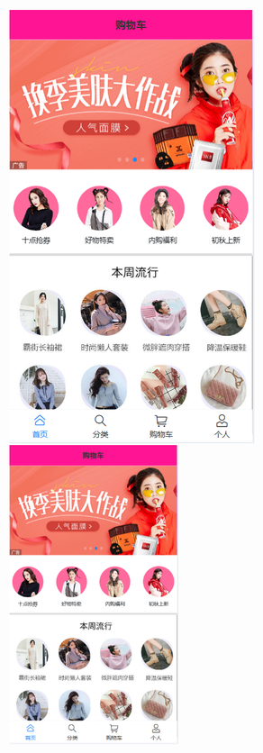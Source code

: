 ![Snipaste_2025-05-04_19-15-35](Snipaste_2025-05-04_19-15-35.png)
<img src="Snipaste_2025-05-04_19-15-35.png" alt="图片描述" width="300" />
